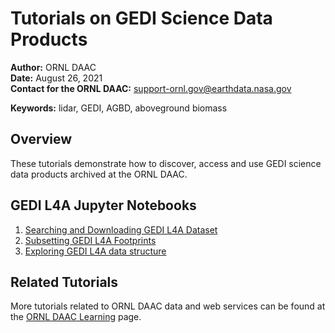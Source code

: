 # Tutorials on GEDI Science Data Products

**Author:** ORNL DAAC       
**Date:** August 26, 2021       
**Contact for the ORNL DAAC:** support-ornl.gov@earthdata.nasa.gov

**Keywords:** lidar, GEDI, AGBD, aboveground biomass

## Overview      
These tutorials demonstrate how to discover, access and use GEDI science data products archived at the ORNL DAAC. 

## GEDI L4A Jupyter Notebooks
1. [Searching and Downloading GEDI L4A Dataset](1_gedi_l4a_search_download.ipynb)
2. [Subsetting GEDI L4A Footprints](2_gedi_l4a_subsets.ipynb)
3. [Exploring GEDI L4A data structure](3_gedi_l4a_exploring_data.ipynb)

## Related Tutorials
More tutorials related to ORNL DAAC data and web services can be found at the [ORNL DAAC Learning](https://daac.ornl.gov/resources/learning/) page.
